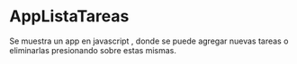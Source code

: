 # AppListaTareas
Se muestra un app en javascript , donde se puede agregar nuevas tareas o eliminarlas presionando sobre estas mismas.
